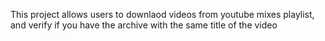 This project allows users to downlaod videos from youtube mixes playlist, and verify if you have the archive with the same title of the video
